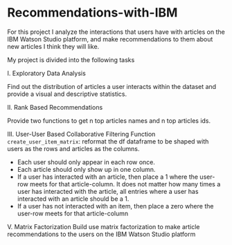 # Recommendations-with-IBM
For this project I analyze the interactions that users have with articles on the IBM Watson Studio platform, and make recommendations to them about new articles I think they will like. 

My project is divided into the following tasks

I. Exploratory Data Analysis

Find out the distribution of articles a user interacts within the dataset and provide a visual and descriptive statistics.


II. Rank Based Recommendations

Provide two functions to get n top articles names and n top articles ids.


III. User-User Based Collaborative Filtering
Function `create_user_item_matrix`: reformat the df dataframe to be shaped with users as the rows and articles as the columns. 
* Each user should only appear in each row once.
* Each article should only show up in one column. 
* If a user has interacted with an article, then place a 1 where the user-row meets for that article-column. It does not matter how many times a user has interacted with the article, all entries where a user has interacted with an article should be a 1. 
* If a user has not interacted with an item, then place a zero where the user-row meets for that article-column


V. Matrix Factorization
Build use matrix factorization to make article recommendations to the users on the IBM Watson Studio platform
